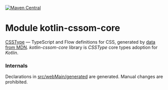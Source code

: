 [![Maven Central](https://img.shields.io/maven-central/v/org.jetbrains.kotlin-wrappers/kotlin-cssom-core)](https://search.maven.org/artifact/org.jetbrains.kotlin-wrappers/kotlin-cssom-core)

# Module kotlin-cssom-core

[CSSType](https://github.com/frenic/csstype) — TypeScript and Flow definitions for CSS, generated by [data from MDN](https://github.com/mdn/data).
*kotlin-cssom-core* library is *CSSType* core types adoption for *Kotlin*.

### Internals

Declarations in [src/webMain/generated](./src/webMain/generated) are generated.
Manual changes are prohibited.
